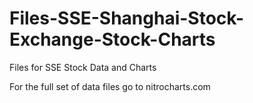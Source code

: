 # Files-SSE-Shanghai-Stock-Exchange-Stock-Charts
Files for SSE Stock Data and Charts

For the full set of data files go to nitrocharts.com
